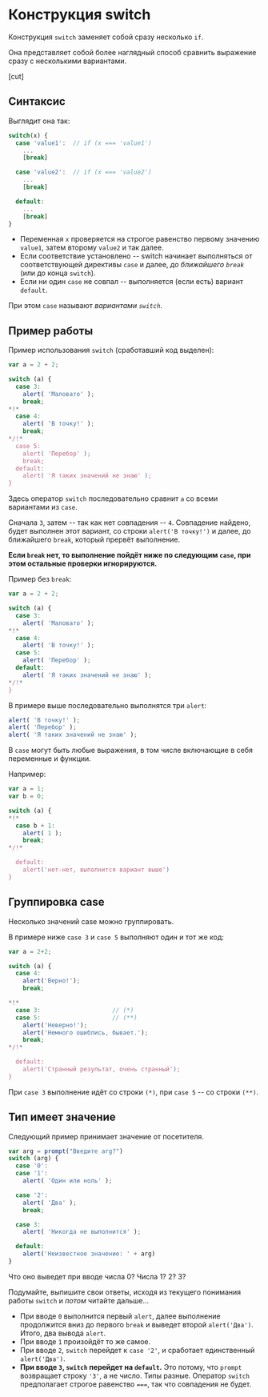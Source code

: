 # Конструкция switch

Конструкция `switch` заменяет собой сразу несколько `if`.

Она представляет собой более наглядный способ сравнить выражение сразу с несколькими вариантами.

[cut]

## Синтаксис

Выглядит она так:

```js no-beautify
switch(x) {
  case 'value1':  // if (x === 'value1')
    ...
    [break]

  case 'value2':  // if (x === 'value2')
    ...
    [break]

  default:
    ...
    [break]
}
```

- Переменная `x` проверяется на строгое равенство первому значению `value1`, затем второму `value2` и так далее.
- Если соответствие установлено -- switch начинает выполняться от соответствующей директивы `case` и далее, *до ближайшего `break`* (или до конца `switch`).
- Если ни один `case` не совпал -- выполняется (если есть) вариант `default`.

При этом `case` называют *вариантами `switch`*.

## Пример работы

Пример использования `switch` (сработавший код выделен):

```js run
var a = 2 + 2;

switch (a) {
  case 3:
    alert( 'Маловато' );
    break;
*!*
  case 4:
    alert( 'В точку!' );
    break;
*/!*
  case 5:
    alert( 'Перебор' );
    break;
  default:
    alert( 'Я таких значений не знаю' );
}
```

Здесь оператор `switch` последовательно сравнит `a` со всеми вариантами из `case`.

Сначала `3`, затем -- так как нет совпадения -- `4`. Совпадение найдено, будет выполнен этот вариант, со строки `alert('В точку!')` и далее, до ближайшего `break`, который прервёт выполнение.

**Если `break` нет, то выполнение пойдёт ниже по следующим `case`, при этом остальные проверки игнорируются.**

Пример без `break`:

```js run
var a = 2 + 2;

switch (a) {
  case 3:
    alert( 'Маловато' );
*!*
  case 4:
    alert( 'В точку!' );
  case 5:
    alert( 'Перебор' );
  default:
    alert( 'Я таких значений не знаю' );
*/!*
}
```

В примере выше  последовательно выполнятся три `alert`:

```js
alert( 'В точку!' );
alert( 'Перебор' );
alert( 'Я таких значений не знаю' );
```

В `case` могут быть любые выражения, в том числе включающие в себя переменные и функции.

Например:

```js run
var a = 1;
var b = 0;

switch (a) {
*!*
  case b + 1:
    alert( 1 );
    break;
*/!*

  default:
    alert('нет-нет, выполнится вариант выше')
}
```

## Группировка case

Несколько значений case можно группировать.

В примере ниже `case 3` и `case 5`  выполняют один и тот же код:

```js run no-beautify
var a = 2+2;

switch (a) {
  case 4:
    alert('Верно!');
    break;

*!*
  case 3:                    // (*)
  case 5:                    // (**)
    alert('Неверно!');
    alert('Немного ошиблись, бывает.');
    break;
*/!*

  default:
    alert('Странный результат, очень странный');
}
```

При `case 3` выполнение идёт со строки `(*)`, при `case 5` -- со строки `(**)`.

## Тип имеет значение

Следующий пример принимает значение от посетителя.

```js run
var arg = prompt("Введите arg?")
switch (arg) {
  case '0':
  case '1':
    alert( 'Один или ноль' );

  case '2':
    alert( 'Два' );
    break;

  case 3:
    alert( 'Никогда не выполнится' );

  default:
    alert('Неизвестное значение: ' + arg)
}
```

Что оно выведет при вводе числа 0? Числа 1? 2? 3?

Подумайте, выпишите свои ответы, исходя из текущего понимания работы `switch` и *потом* читайте дальше...

- При вводе `0` выполнится первый `alert`, далее выполнение продолжится вниз до первого `break` и выведет второй `alert('Два')`. Итого, два вывода `alert`.
- При вводе `1` произойдёт то же самое.
- При вводе `2`, `switch` перейдет к `case '2'`, и сработает единственный `alert('Два')`.
- **При вводе `3`, `switch` перейдет на `default`.** Это потому, что `prompt` возвращает строку `'3'`, а не число. Типы разные. Оператор `switch` предполагает строгое равенство `===`, так что совпадения не будет.

